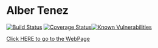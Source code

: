 # Alber Tenez
[![Build Status](https://travis-ci.org/AlbertSabate/AlberTenez.svg?branch=master)](https://travis-ci.org/AlbertSabate/AlberTenez) [![Coverage Status](https://coveralls.io/repos/github/AlbertSabate/AlberTenez/badge.svg?branch=master)](https://coveralls.io/github/AlbertSabate/AlberTenez?branch=master)[![Known Vulnerabilities](https://snyk.io/test/github/AlbertSabate/AlberTenez/badge.svg)](https://snyk.io/test/github/AlbertSabate/AlberTenez)

[Click HERE to go to the WebPage](https://albertenez.com)
